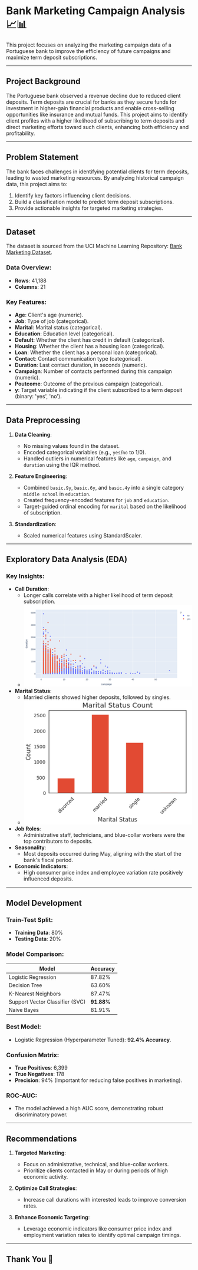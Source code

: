 # Bank Marketing Campaign Analysis 📈📊

This project focuses on analyzing the marketing campaign data of a Portuguese bank to improve the efficiency of future campaigns and maximize term deposit subscriptions.

---

## Project Background

The Portuguese bank observed a revenue decline due to reduced client deposits. Term deposits are crucial for banks as they secure funds for investment in higher-gain financial products and enable cross-selling opportunities like insurance and mutual funds. This project aims to identify client profiles with a higher likelihood of subscribing to term deposits and direct marketing efforts toward such clients, enhancing both efficiency and profitability.

---

## Problem Statement

The bank faces challenges in identifying potential clients for term deposits, leading to wasted marketing resources. By analyzing historical campaign data, this project aims to:

1. Identify key factors influencing client decisions.
2. Build a classification model to predict term deposit subscriptions.
3. Provide actionable insights for targeted marketing strategies.

---

## Dataset

The dataset is sourced from the UCI Machine Learning Repository: [Bank Marketing Dataset](https://archive.ics.uci.edu/ml/datasets/bank+marketing).

### Data Overview:
- **Rows**: 41,188
- **Columns**: 21

### Key Features:
- **Age**: Client's age (numeric).
- **Job**: Type of job (categorical).
- **Marital**: Marital status (categorical).
- **Education**: Education level (categorical).
- **Default**: Whether the client has credit in default (categorical).
- **Housing**: Whether the client has a housing loan (categorical).
- **Loan**: Whether the client has a personal loan (categorical).
- **Contact**: Contact communication type (categorical).
- **Duration**: Last contact duration, in seconds (numeric).
- **Campaign**: Number of contacts performed during this campaign (numeric).
- **Poutcome**: Outcome of the previous campaign (categorical).
- **y**: Target variable indicating if the client subscribed to a term deposit (binary: 'yes', 'no').

---

## Data Preprocessing

1. **Data Cleaning**:
   - No missing values found in the dataset.
   - Encoded categorical variables (e.g., `yes`/`no` to 1/0).
   - Handled outliers in numerical features like `age`, `campaign`, and `duration` using the IQR method.

2. **Feature Engineering**:
   - Combined `basic.9y`, `basic.6y`, and `basic.4y` into a single category `middle school` in `education`.
   - Created frequency-encoded features for `job` and `education`.
   - Target-guided ordinal encoding for `marital` based on the likelihood of subscription.

3. **Standardization**:
   - Scaled numerical features using StandardScaler.

---

## Exploratory Data Analysis (EDA)

### Key Insights:
- **Call Duration**:
  - Longer calls correlate with a higher likelihood of term deposit subscription.
  - ![Call Duration](images/call_duration.png)
- **Marital Status**:
  - Married clients showed higher deposits, followed by singles.
  - ![Marital](images/marital.png)
- **Job Roles**:
  - Administrative staff, technicians, and blue-collar workers were the top contributors to deposits.
- **Seasonality**:
  - Most deposits occurred during May, aligning with the start of the bank's fiscal period.
- **Economic Indicators**:
  - High consumer price index and employee variation rate positively influenced deposits.

---

## Model Development

### Train-Test Split:
- **Training Data**: 80%
- **Testing Data**: 20%

### Model Comparison:

| Model               | Accuracy |
|---------------------|----------|
| Logistic Regression | 87.82%   |
| Decision Tree       | 63.60%   |
| K-Nearest Neighbors | 87.47%   |
| Support Vector Classifier (SVC) | **91.88%** |
| Naive Bayes         | 81.91%   |

### Best Model:
- Logistic Regression (Hyperparameter Tuned): **92.4% Accuracy**.

### Confusion Matrix:
- **True Positives**: 6,399
- **True Negatives**: 178
- **Precision**: 94% (Important for reducing false positives in marketing).

### ROC-AUC:
- The model achieved a high AUC score, demonstrating robust discriminatory power.

---

## Recommendations

1. **Targeted Marketing**:
   - Focus on administrative, technical, and blue-collar workers.
   - Prioritize clients contacted in May or during periods of high economic activity.

2. **Optimize Call Strategies**:
   - Increase call durations with interested leads to improve conversion rates.

3. **Enhance Economic Targeting**:
   - Leverage economic indicators like consumer price index and employment variation rates to identify optimal campaign timings.

---

## Thank You 🙏

